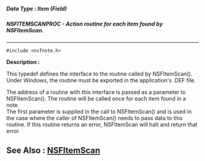 ##### Data Type : Item (Field)
##### NSFITEMSCANPROC - Action routine for each item found by NSFItemScan.
---
```
#include <nsfnote.h>
```
**Description :**

This typedef defines the interface to the routine called by NSFItemScan().  
Under Windows, the routine must be exported in the application's .DEF file.

The address of a routine with this interface is passed as a parameter to 
NSFItemScan().  The routine will be called once for each item found in a note.  
The first parameter is supplied in the call to NSFItemScan() and is used in the 
case where the caller of NSFItemScan() needs to pass data to this routine.  If 
this routine returns an error, NSFItemScan will halt and return that error.

**See Also :**
[NSFItemScan](/domino-c-api-docs/reference/Func/NSFItemScan)
---
